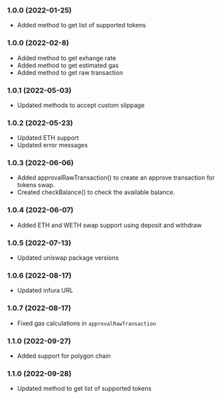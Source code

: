 ### 1.0.0 (2022-01-25)

- Added method to get list of supported tokens

### 1.0.0 (2022-02-8)

- Added method to get exhange rate
- Added method to get estimated gas
- Added method to get raw transaction

### 1.0.1 (2022-05-03)

- Updated methods to accept custom slippage

### 1.0.2 (2022-05-23)

- Updated ETH support
- Updated error messages

### 1.0.3 (2022-06-06)

- Added approvalRawTransaction() to create an approve transaction for tokens swap.
- Created checkBalance() to check the available balance.

### 1.0.4 (2022-06-07)

- Added ETH and WETH swap support using deposit and withdraw

### 1.0.5 (2022-07-13)

- Updated uniswap package versions

### 1.0.6 (2022-08-17)

- Updated infura URL

### 1.0.7 (2022-08-17)

- Fixed gas calculations in `approvalRawTransaction`

### 1.1.0 (2022-09-27)

- Added support for polygon chain


### 1.1.0 (2022-09-28)

- Updated method to get list of supported tokens
